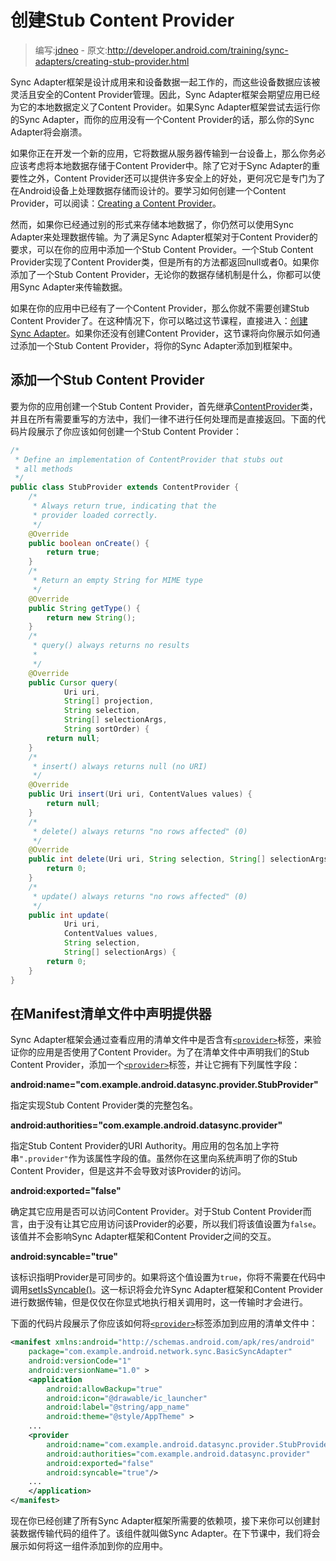 # 创建Stub Content Provider

> 编写:[jdneo](https://github.com/jdneo) - 原文:<http://developer.android.com/training/sync-adapters/creating-stub-provider.html>

Sync Adapter框架是设计成用来和设备数据一起工作的，而这些设备数据应该被灵活且安全的Content Provider管理。因此，Sync Adapter框架会期望应用已经为它的本地数据定义了Content Provider。如果Sync Adapter框架尝试去运行你的Sync Adapter，而你的应用没有一个Content Provider的话，那么你的Sync Adapter将会崩溃。

如果你正在开发一个新的应用，它将数据从服务器传输到一台设备上，那么你务必应该考虑将本地数据存储于Content Provider中。除了它对于Sync Adapter的重要性之外，Content Provider还可以提供许多安全上的好处，更何况它是专门为了在Android设备上处理数据存储而设计的。要学习如何创建一个Content Provider，可以阅读：[Creating a Content Provider](http://developer.android.com/guide/topics/providers/content-provider-creating.html)。

然而，如果你已经通过别的形式来存储本地数据了，你仍然可以使用Sync Adapter来处理数据传输。为了满足Sync Adapter框架对于Content Provider的要求，可以在你的应用中添加一个Stub Content Provider。一个Stub Content Provider实现了Content Provider类，但是所有的方法都返回null或者0。如果你添加了一个Stub Content Provider，无论你的数据存储机制是什么，你都可以使用Sync Adapter来传输数据。

如果在你的应用中已经有了一个Content Provider，那么你就不需要创建Stub Content Provider了。在这种情况下，你可以略过这节课程，直接进入：[创建Sync Adapter](create-sync-adapter.html)。如果你还没有创建Content Provider，这节课将向你展示如何通过添加一个Stub Content Provider，将你的Sync Adapter添加到框架中。

## 添加一个Stub Content Provider

要为你的应用创建一个Stub Content Provider，首先继承[ContentProvider](http://developer.android.com/reference/android/content/ContentProvider.html)类，并且在所有需要重写的方法中，我们一律不进行任何处理而是直接返回。下面的代码片段展示了你应该如何创建一个Stub Content Provider：

```java
/*
 * Define an implementation of ContentProvider that stubs out
 * all methods
 */
public class StubProvider extends ContentProvider {
    /*
     * Always return true, indicating that the
     * provider loaded correctly.
     */
    @Override
    public boolean onCreate() {
        return true;
    }
    /*
     * Return an empty String for MIME type
     */
    @Override
    public String getType() {
        return new String();
    }
    /*
     * query() always returns no results
     *
     */
    @Override
    public Cursor query(
            Uri uri,
            String[] projection,
            String selection,
            String[] selectionArgs,
            String sortOrder) {
        return null;
    }
    /*
     * insert() always returns null (no URI)
     */
    @Override
    public Uri insert(Uri uri, ContentValues values) {
        return null;
    }
    /*
     * delete() always returns "no rows affected" (0)
     */
    @Override
    public int delete(Uri uri, String selection, String[] selectionArgs) {
        return 0;
    }
    /*
     * update() always returns "no rows affected" (0)
     */
    public int update(
            Uri uri,
            ContentValues values,
            String selection,
            String[] selectionArgs) {
        return 0;
    }
}
```

## 在Manifest清单文件中声明提供器

Sync Adapter框架会通过查看应用的清单文件中是否含有[`<provider>`](http://developer.android.com/guide/topics/manifest/provider-element.html)标签，来验证你的应用是否使用了Content Provider。为了在清单文件中声明我们的Stub Content Provider，添加一个[`<provider>`](http://developer.android.com/guide/topics/manifest/provider-element.html)标签，并让它拥有下列属性字段：

**android:name="com.example.android.datasync.provider.StubProvider"**

指定实现Stub Content Provider类的完整包名。

**android:authorities="com.example.android.datasync.provider"**

指定Stub Content Provider的URI Authority。用应用的包名加上字符串`".provider"`作为该属性字段的值。虽然你在这里向系统声明了你的Stub Content Provider，但是这并不会导致对该Provider的访问。

**android:exported="false"**

确定其它应用是否可以访问Content Provider。对于Stub Content Provider而言，由于没有让其它应用访问该Provider的必要，所以我们将该值设置为`false`。该值并不会影响Sync Adapter框架和Content Provider之间的交互。

**android:syncable="true"**

该标识指明Provider是可同步的。如果将这个值设置为`true`，你将不需要在代码中调用<a href="http://developer.android.com/reference/android/content/ContentResolver.html#setIsSyncable(android.accounts.Account, java.lang.String, int)">setIsSyncable()</a>。这一标识将会允许Sync Adapter框架和Content Provider进行数据传输，但是仅仅在你显式地执行相关调用时，这一传输时才会进行。

下面的代码片段展示了你应该如何将[`<provider>`](http://developer.android.com/guide/topics/manifest/provider-element.html)标签添加到应用的清单文件中：

```xml
<manifest xmlns:android="http://schemas.android.com/apk/res/android"
    package="com.example.android.network.sync.BasicSyncAdapter"
    android:versionCode="1"
    android:versionName="1.0" >
    <application
        android:allowBackup="true"
        android:icon="@drawable/ic_launcher"
        android:label="@string/app_name"
        android:theme="@style/AppTheme" >
    ...
    <provider
        android:name="com.example.android.datasync.provider.StubProvider"
        android:authorities="com.example.android.datasync.provider"
        android:exported="false"
        android:syncable="true"/>
    ...
    </application>
</manifest>
```

现在你已经创建了所有Sync Adapter框架所需要的依赖项，接下来你可以创建封装数据传输代码的组件了。该组件就叫做Sync Adapter。在下节课中，我们将会展示如何将这一组件添加到你的应用中。

